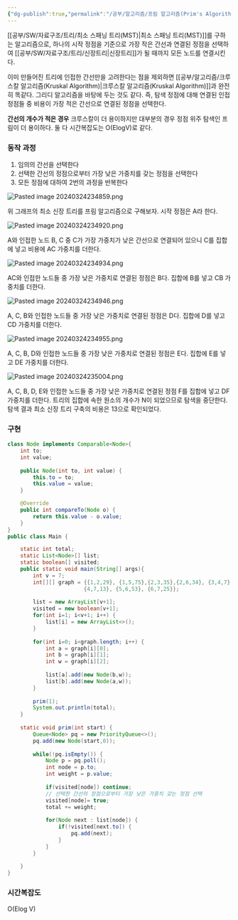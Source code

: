 ```yaml
---
{"dg-publish":true,"permalink":"/공부/알고리즘/프림 알고리즘(Prim's Algorithm)/","dgPassFrontmatter":true}
---
```


[[공부/SW/자료구조/트리/최소 스패닝 트리(MST)\|최소 스패닝 트리(MST)]]를 구하는 알고리즘으로, 하나의 시작 정점을 기준으로 가장 작은 간선과 연결된 정점을 선택하여 [[공부/SW/자료구조/트리/신장트리\|신장트리]]가 될 때까지 모든 노드를 연결시킨다.

이미 만들어진 트리에 인접한 간선만을 고려한다는 점을 제외하면 [[공부/알고리즘/크루스칼 알고리즘(Kruskal Algorithm)\|크루스칼 알고리즘(Kruskal Algorithm)]]과 완전히 똑같다. 그리디 알고리즘을 바탕에 두는 것도 같다. 즉, 탐색 정점에 대해 연결된 인접 정점들 중 비용이 가장 적은 간선으로 연결된 정점을 선택한다.

**간선의 개수가 적은 경우** 크루스칼이 더 용이하지만 대부분의 경우 정점 위주 탐색인 프림이 더 용이하다. 둘 다 시간복잡도는 O(ElogV)로 같다.

### 동작 과정
1. 임의의 간선을 선택한다
2. 선택한 간선의 정점으로부터 가장 낮은 가중치를 갖는 정점을 선택한다
3. 모든 정점에 대하여 2번의 과정을 반복한다

![Pasted image 20240324234859.png](/img/user/%EC%B2%A8%EB%B6%80%ED%8C%8C%EC%9D%BC/Pasted%20image%2020240324234859.png)

위 그래프의 최소 신장 트리를 프림 알고리즘으로 구해보자. 시작 정점은 A라 한다.

![Pasted image 20240324234920.png](/img/user/%EC%B2%A8%EB%B6%80%ED%8C%8C%EC%9D%BC/Pasted%20image%2020240324234920.png)

A와 인접한 노드 B, C 중 C가 가장 가중치가 낮은 간선으로 연결되어 있으니 C를 집합에 넣고 비용에 AC 가중치를 더한다.

![Pasted image 20240324234934.png](/img/user/%EC%B2%A8%EB%B6%80%ED%8C%8C%EC%9D%BC/Pasted%20image%2020240324234934.png)

AC와 인접한 노드들 중 가장 낮은 가중치로 연결된 정점은 B다. 집합에 B를 넣고 CB 가중치를 더한다.

![Pasted image 20240324234946.png](/img/user/%EC%B2%A8%EB%B6%80%ED%8C%8C%EC%9D%BC/Pasted%20image%2020240324234946.png)

A, C, B와 인접한 노드들 중 가장 낮은 가중치로 연결된 정점은 D다. 집합에 D를 넣고 CD 가중치를 더한다.

![Pasted image 20240324234955.png](/img/user/%EC%B2%A8%EB%B6%80%ED%8C%8C%EC%9D%BC/Pasted%20image%2020240324234955.png)

A, C, B, D와 인접한 노드들 중 가장 낮은 가중치로 연결된 정점은 E다. 집합에 E를 넣고 DE 가중치를 더한다.

![Pasted image 20240324235004.png](/img/user/%EC%B2%A8%EB%B6%80%ED%8C%8C%EC%9D%BC/Pasted%20image%2020240324235004.png)

A, C, B, D, E와 인접한 노드들 중 가장 낮은 가중치로 연결된 정점 F를 집합에 넣고 DF 가중치를 더한다. 트리의 집합에 속한 원소의 개수가 N이 되었으므로 탐색을 중단한다. 탐색 결과 최소 신장 트리 구축의 비용은 13으로 확인되었다.
### 구현
```java
class Node implements Comparable<Node>{
	int to;
	int value;
	
	public Node(int to, int value) {
		this.to = to;
		this.value = value;
	}

	@Override
	public int compareTo(Node o) {
		return this.value - o.value;
	}
}
public class Main {

	static int total;
	static List<Node>[] list;
	static boolean[] visited;
	public static void main(String[] args){
		int v = 7; 
		int[][] graph = {{1,2,29}, {1,5,75},{2,3,35},{2,6,34}, {3,4,7},{4,6,23},
						{4,7,13}, {5,6,53}, {6,7,25}};	
                        
		list = new ArrayList[v+1];
		visited = new boolean[v+1];
		for(int i=1; i<v+1; i++) {
			list[i] = new ArrayList<>();
		}
		
		for(int i=0; i<graph.length; i++) {
			int a = graph[i][0];
			int b = graph[i][1];
			int w = graph[i][2];
            
			list[a].add(new Node(b,w));
			list[b].add(new Node(a,w));
		}
		
		prim(1);
		System.out.println(total);
	}
	
	static void prim(int start) {
		Queue<Node> pq = new PriorityQueue<>();
		pq.add(new Node(start,0));
        
		while(!pq.isEmpty()) {
			Node p = pq.poll();
			int node = p.to;
			int weight = p.value;
			
			if(visited[node]) continue;
			// 선택한 간선의 정점으로부터 가장 낮은 가중치 갖는 정점 선택 
			visited[node]= true;
			total += weight;
			
			for(Node next : list[node]) {
				if(!visited[next.to]) {
					pq.add(next);
				}
			}
		}
		
	}
}
```

### 시간복잡도
O(Elog V)